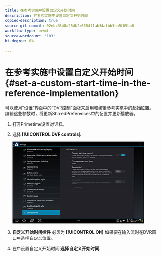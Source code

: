 ```yaml
---
title: 在参考实施中设置自定义开始时间
description: 在参考实施中设置自定义开始时间
copied-description: true
source-git-commit: 02ebc3548a254b2a6554f1ab34afbb3ea5f09bb8
workflow-type: tm+mt
source-wordcount: '103'
ht-degree: 0%

---
```


# 在参考实施中设置自定义开始时间 {#set-a-custom-start-time-in-the-reference-implementation}

可以使用“设置”界面中的“DVR控制”面板来启用和编辑参考实施中的起始位置。 编辑这些参数时，将更新SharedPreferences中的配置并更新播放器。

1. 打开Primetime设置对话框。
1. 选择 **[!UICONTROL DVR controls]**.

   <!--<a id="fig_5C7A4E8F0390404F97E667364DB8B0A6"></a>-->

   ![](assets/dvr-configuration.jpg)

1. **自定义开始时间控件** 必须为 **[!UICONTROL ON]** 如果要在输入流时在DVR窗口中选择自定义位置。
1. 在中设置自定义开始时间 **选择自定义开始时间**.
